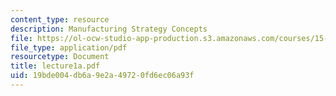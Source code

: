 ```yaml
---
content_type: resource
description: Manufacturing Strategy Concepts
file: https://ol-ocw-studio-app-production.s3.amazonaws.com/courses/15-769-operations-strategy-spring-2003/19bde004db6a9e2a49720fd6ec06a93f_lecture1a.pdf
file_type: application/pdf
resourcetype: Document
title: lecture1a.pdf
uid: 19bde004-db6a-9e2a-4972-0fd6ec06a93f
---
```

